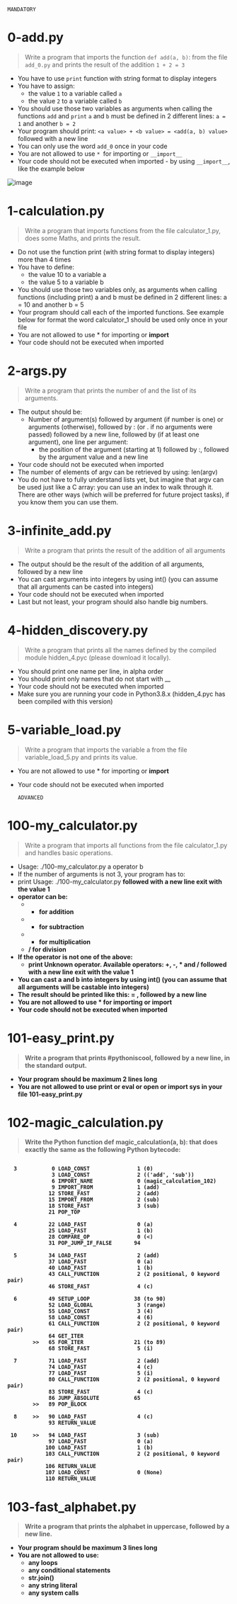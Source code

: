 ```MANDATORY```

# 0-add.py

> Write a program that imports the function `def add(a, b)`: from the file `add_0.py` and prints the result of the addition `1 + 2 = 3`

- You have to use `print` function with string format to display integers
- You have to assign:
  - the value `1` to a variable called `a`
  - the value `2` to a variable called `b`
- You should use those two variables as arguments when calling the functions `add` and `print`
  `a` and `b` must be defined in 2 different lines: `a = 1` and another `b = 2`
- Your program should print: `<a value> + <b value> = <add(a, b) value>` followed with a new line
- You can only use the word `add_0` once in your code
- You are not allowed to use `* `for importing or `__import__`
- Your code should not be executed when imported - by using `__import__`, like the example below

![image](https://github.com/richie-omondi/alx-higher_level_programming/assets/69873039/48c7b57c-fb6b-4784-9533-2ad86a20c60f)


  
# 1-calculation.py

> Write a program that imports functions from the file calculator_1.py, does some Maths, and prints the result.

- Do not use the function print (with string format to display integers) more than 4 times
- You have to define:
  - the value 10 to a variable a
  - the value 5 to a variable b
- You should use those two variables only, as arguments when calling functions (including print)
a and b must be defined in 2 different lines: a = 10 and another b = 5
- Your program should call each of the imported functions. See example below for format
  the word calculator_1 should be used only once in your file
- You are not allowed to use * for importing or __import__
- Your code should not be executed when imported

  
# 2-args.py

> Write a program that prints the number of and the list of its arguments.

- The output should be:
  - Number of argument(s) followed by argument (if number is one) or arguments (otherwise), followed by
    : (or . if no arguments were passed) followed by
    a new line, followed by (if at least one argument),
    one line per argument:
      - the position of the argument (starting at 1) followed by :, followed by the argument value and a new line
- Your code should not be executed when imported
- The number of elements of argv can be retrieved by using: len(argv)
- You do not have to fully understand lists yet, but imagine that argv can be used just like a C array: you can use an index to walk through it. There are other ways (which will be preferred for future project tasks), if you know them you can use them.

  
# 3-infinite_add.py

> Write a program that prints the result of the addition of all arguments

- The output should be the result of the addition of all arguments, followed by a new line
- You can cast arguments into integers by using int() (you can assume that all arguments can be casted into integers)
- Your code should not be executed when imported
- Last but not least, your program should also handle big numbers.

  
# 4-hidden_discovery.py

> Write a program that prints all the names defined by the compiled module hidden_4.pyc (please download it locally).

- You should print one name per line, in alpha order
- You should print only names that do not start with __
- Your code should not be executed when imported
- Make sure you are running your code in Python3.8.x (hidden_4.pyc has been compiled with this version)

  
# 5-variable_load.py

> Write a program that imports the variable a from the file variable_load_5.py and prints its value.

- You are not allowed to use * for importing or __import__
- Your code should not be executed when imported

  ```ADVANCED```

# 100-my_calculator.py

> Write a program that imports all functions from the file calculator_1.py and handles basic operations.

- Usage: ./100-my_calculator.py a operator b
- If the number of arguments is not 3, your program has to:
- print Usage: ./100-my_calculator.py <a> <operator> <b> followed with a new line
exit with the value 1
- operator can be:
  - + for addition
  - - for subtraction
  - * for multiplication
  - / for division
- If the operator is not one of the above:
  - print Unknown operator. Available operators: +, -, * and / followed with a new line exit with the value 1
- You can cast a and b into integers by using int() (you can assume that all arguments will be castable into integers)
- The result should be printed like this: <a> <operator> <b> = <result>, followed by a new line
- You are not allowed to use * for importing or __import__
- Your code should not be executed when imported

  
# 101-easy_print.py

> Write a program that prints #pythoniscool, followed by a new line, in the standard output.

- Your program should be maximum 2 lines long
- You are not allowed to use print or eval or open or import sys in your file 101-easy_print.py

  
# 102-magic_calculation.py

> Write the Python function def magic_calculation(a, b): that does exactly the same as the following Python bytecode:

```

  3           0 LOAD_CONST               1 (0)
              3 LOAD_CONST               2 (('add', 'sub'))
              6 IMPORT_NAME              0 (magic_calculation_102)
              9 IMPORT_FROM              1 (add)
             12 STORE_FAST               2 (add)
             15 IMPORT_FROM              2 (sub)
             18 STORE_FAST               3 (sub)
             21 POP_TOP

  4          22 LOAD_FAST                0 (a)
             25 LOAD_FAST                1 (b)
             28 COMPARE_OP               0 (<)
             31 POP_JUMP_IF_FALSE       94

  5          34 LOAD_FAST                2 (add)
             37 LOAD_FAST                0 (a)
             40 LOAD_FAST                1 (b)
             43 CALL_FUNCTION            2 (2 positional, 0 keyword pair)
             46 STORE_FAST               4 (c)

  6          49 SETUP_LOOP              38 (to 90)
             52 LOAD_GLOBAL              3 (range)
             55 LOAD_CONST               3 (4)
             58 LOAD_CONST               4 (6)
             61 CALL_FUNCTION            2 (2 positional, 0 keyword pair)
             64 GET_ITER
        >>   65 FOR_ITER                21 (to 89)
             68 STORE_FAST               5 (i)

  7          71 LOAD_FAST                2 (add)
             74 LOAD_FAST                4 (c)
             77 LOAD_FAST                5 (i)
             80 CALL_FUNCTION            2 (2 positional, 0 keyword pair)
             83 STORE_FAST               4 (c)
             86 JUMP_ABSOLUTE           65
        >>   89 POP_BLOCK

  8     >>   90 LOAD_FAST                4 (c)
             93 RETURN_VALUE

 10     >>   94 LOAD_FAST                3 (sub)
             97 LOAD_FAST                0 (a)
            100 LOAD_FAST                1 (b)
            103 CALL_FUNCTION            2 (2 positional, 0 keyword pair)
            106 RETURN_VALUE
            107 LOAD_CONST               0 (None)
            110 RETURN_VALUE
```

  
#  103-fast_alphabet.py
> Write a program that prints the alphabet in uppercase, followed by a new line.

- Your program should be maximum 3 lines long
- You are not allowed to use:
  - any loops
  - any conditional statements
  - str.join()
  - any string literal
  - any system calls
